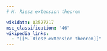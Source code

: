 ```yaml
---
# M. Riesz extension theorem

wikidata: Q3527217
msc_classification: "46"
wikipedia_links:
  - "[[M. Riesz extension theorem]]"
---
```

